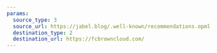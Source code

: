 ```yaml
---
params:
  source_type: 3
  source_url: https://jabel.blog/.well-known/recommendations.opml
  destination_type: 2
  destination_url: https://fcbrowncloud.com/
---
```

